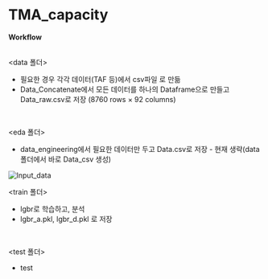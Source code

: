 # TMA_capacity

<b> Workflow </b>
<br>
<br>

<data 폴더>
* 필요한 경우 각각 데이터(TAF 등)에서 csv파일 로 만듦
* Data_Concatenate에서 모든 데이터를 하나의 Dataframe으로 만들고 Data_raw.csv로 저장 (8760 rows × 92 columns)
<br>

<eda 폴더>
* data_engineering에서 필요한 데이터만 두고 Data.csv로 저장 - 현재 생략(data폴더에서 바로 Data_csv 생성)

![Input_data](https://user-images.githubusercontent.com/85796140/125006955-4577da00-e09a-11eb-8fe5-5e415e4441b1.png)
<br>

<train 폴더>
* lgbr로 학습하고, 분석
* lgbr_a.pkl, lgbr_d.pkl 로 저장
<br>

<test 폴더>
* test
